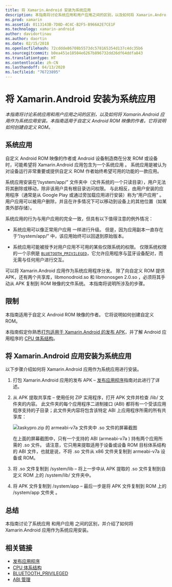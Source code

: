 ```yaml
---
title: 将 Xamarin.Android 安装为系统应用
description: 本指南将讨论系统应用和用户应用之间的区别，以及如何将 Xamarin.Android 应用程序作为系统应用程序进行安装。 本指南适用于自定义 Android ROM 映像的作者。 它将说明如何创建自定义 ROM。
ms.prod: xamarin
ms.assetid: 0113143B-7D8D-4C4C-B2F5-B966A2E7CE1F
ms.technology: xamarin-android
author: davidortinau
ms.author: daortin
ms.date: 02/15/2018
ms.openlocfilehash: 72cddde86708b5573dc578165354d137c4dc35b6
ms.sourcegitcommit: b0ea451e18504e6267b896732dd26df64ddfa843
ms.translationtype: HT
ms.contentlocale: zh-CN
ms.lasthandoff: 04/13/2020
ms.locfileid: "76723895"
---
```

# <a name="installing-xamarinandroid-as-a-system-app"></a>将 Xamarin.Android 安装为系统应用

_本指南将讨论系统应用和用户应用之间的区别，以及如何将 Xamarin.Android 应用作为系统应用安装。本指南适用于自定义 Android ROM 映像的作者。它将说明如何创建自定义 ROM。_

## <a name="system-app"></a>系统应用

自定义 Android ROM 映像的作者或 Android 设备制造商在分发 ROM 或设备时，可能希望将 Xamarin.Android 应用包含为一个系统应用  。 系统应用是被认为对设备运行非常重要或提供自定义 ROM 作者始终希望可用的功能的一款应用。

系统应用安装在“/system/app/”  文件夹中（文件系统的一个只读目录），用户无法将其删除或移动，除非该用户具有根目录访问权限。 与此相反，由用户安装的应用程序（通常是从 Google Play 或通过旁加载应用进行安装）称为“用户应用”  。 用户应用可以被用户删除，并且在许多情况下可以移动到设备上的其他位置（如某类外部存储）。

系统应用的行为与用户应用的完全一致，但具有以下值得注意的例外情况：

- 系统应用可以像正常用户应用  一样进行升级。 但是，因为应用副本一直存在于“/system/app/”  中，该应用始终可以回退到原始版本。

- 系统应用可能被授予对用户应用不可用的某些仅限系统的权限。 仅限系统权限的一个示例是 [`BLUETOOTH_PRIVILEGED`](https://developer.android.com/reference/android/Manifest.permission.html#BLUETOOTH_PRIVILEGED)，它允许应用程序与蓝牙设备配对，而无需与任何用户进行交互。

可以将 Xamarin.Android 应用作为系统应用程序分发。 除了向自定义 ROM 提供 APK，还有两个共享库，libmonodroid.so  和 libmonosgen 2.0.so  ，必须将其手动从 APK 复制到 ROM 映像的文件系统。 本指南将说明所涉及的步骤。

## <a name="restrictions"></a>限制

本指南适用于自定义 Android ROM 映像的作者。 它将说明如何创建自定义 ROM。

本指南假定你熟悉[打包适用于 Xamarin.Android 的发布 APK](~/android/deploy-test/publishing/index.md)，并了解 Android 应用程序的 [CPU 体系结构](~/android/app-fundamentals/cpu-architectures.md)。

## <a name="install-a-xamarinandroid-app-as-a-system-app"></a>将 Xamarin.Android 应用安装为系统应用

以下步骤介绍如何将 Xamarin.Android 应用作为系统应用进行安装。

1. 打包 Xamarin.Android 应用的发布 APK  &ndash; [发布应用程序](~/android/deploy-test/publishing/index.md)指南对此进行了详述。

2. 从 APK 提取共享库  &ndash; 使用任何 ZIP 实用程序，打开 APK 文件并检查 /lib/  文件夹的内容。 此文件夹的每个应用程序二进制接口  (ABI) 都将有一个受该应用程序支持的子目录；此文件夹内容将包含该特定 ABI 上应用程序所需的所有共享库：

    ![taskypro.zip 的 armeabi-v7a 文件夹中 .so 文件的屏幕截图](install-system-app-images/install-system-app-01.png)

   在上面的屏幕截图中，只有一个支持的 ABI (armeabi-v7a  ) 持有两个应用所需的 .so  文件。 请注意，它只用来提取适用于设备或设备 ROM 目标体系结构的 ABI 文件，也就是说，不将 .so  文件从 x86  文件夹复制到 armeabi-v7a  设备或 ROM。

3. 将 .so 文件复制到 /system/lib  &ndash; 将上一步中从 APK 提取的 .so  文件复制到自定义 ROM 上的 /system/lib/  文件夹中。

4. 将 APK 文件复制到 /system/app &ndash; 最后一步是将 APK 文件复制到 ROM 上的 /system/app 文件夹   。

## <a name="summary"></a>总结

本指南讨论了系统应用  和用户应用  之间的区别，并介绍了如何将 Xamarin.Android 应用作为系统应用安装。

## <a name="related-links"></a>相关链接

- [发布应用程序](~/android/deploy-test/publishing/index.md)
- [CPU 体系结构](~/android/app-fundamentals/cpu-architectures.md)
- [BLUETOOTH_PRIVILEGED](https://developer.android.com/reference/android/Manifest.permission.html#BLUETOOTH_PRIVILEGED)
- [ABI 管理](https://developer.android.com/ndk/guides/abis)
